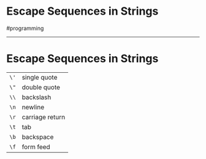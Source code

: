 # Escape Sequences in Strings
#programming
- - - -
# Escape Sequences in Strings
|     |     |
| --- | --- |
| `\'` | single quote |
| `\"` | double quote |
| `\\` | backslash |
| `\n` | newline |
| `\r` | carriage return |
| `\t` | tab |
| `\b` | backspace |
| `\f` | form feed |
